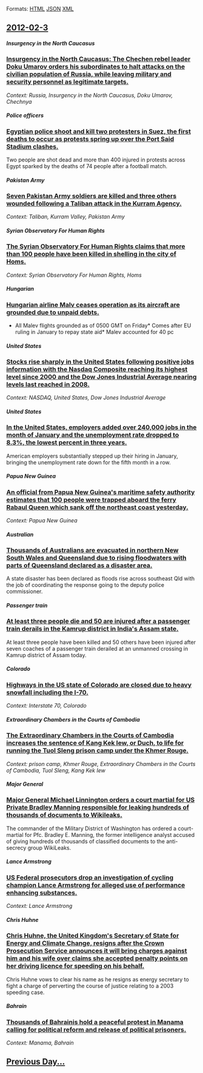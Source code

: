 
Formats: [HTML](2012/02/3/index.html)  [JSON](2012/02/3/index.json)  [XML](2012/02/3/index.xml)  

## [2012-02-3](/news/2012/02/3/index.md)

##### Insurgency in the North Caucasus
### [Insurgency in the North Caucasus: The Chechen rebel leader Doku Umarov orders his subordinates to halt attacks on the civilian population of Russia, while leaving military and security personnel as legitimate targets.](/news/2012/02/3/insurgency-in-the-north-caucasus-the-chechen-rebel-leader-doku-umarov-orders-his-subordinates-to-halt-attacks-on-the-civilian-population-of.md)
_Context: Russia, Insurgency in the North Caucasus, Doku Umarov, Chechnya_

##### Police officers
### [Egyptian police shoot and kill two protesters in Suez, the first deaths to occur as protests spring up over the Port Said Stadium clashes. ](/news/2012/02/3/egyptian-police-shoot-and-kill-two-protesters-in-suez-the-first-deaths-to-occur-as-protests-spring-up-over-the-port-said-stadium-clashes.md)
Two people are shot dead and more than 400 injured in protests across Egypt sparked by the deaths of 74 people after a football match.

##### Pakistan Army
### [Seven Pakistan Army soldiers are killed and three others wounded following a Taliban attack in the Kurram Agency. ](/news/2012/02/3/seven-pakistan-army-soldiers-are-killed-and-three-others-wounded-following-a-taliban-attack-in-the-kurram-agency.md)
_Context: Taliban, Kurram Valley, Pakistan Army_

##### Syrian Observatory For Human Rights
### [The Syrian Observatory For Human Rights claims that more than 100 people have been killed in shelling in the city of Homs. ](/news/2012/02/3/the-syrian-observatory-for-human-rights-claims-that-more-than-100-people-have-been-killed-in-shelling-in-the-city-of-homs.md)
_Context: Syrian Observatory For Human Rights, Homs_

##### Hungarian
### [Hungarian airline Malv ceases operation as its aircraft are grounded due to unpaid debts. ](/news/2012/02/3/hungarian-airline-malev-ceases-operation-as-its-aircraft-are-grounded-due-to-unpaid-debts.md)
* All Malev flights grounded as of 0500 GMT on Friday* Comes after EU ruling in January to repay state aid* Malev accounted for 40 pc

##### United States
### [Stocks rise sharply in the United States following positive jobs information with the Nasdaq Composite reaching its highest level since 2000 and the Dow Jones Industrial Average nearing levels last reached in 2008. ](/news/2012/02/3/stocks-rise-sharply-in-the-united-states-following-positive-jobs-information-with-the-nasdaq-composite-reaching-its-highest-level-since-2000.md)
_Context: NASDAQ, United States, Dow Jones Industrial Average_

##### United States
### [In the United States, employers added over 240,000 jobs in the month of January and the unemployment rate dropped to 8.3%, the lowest percent in three years. ](/news/2012/02/3/in-the-united-states-employers-added-over-240-000-jobs-in-the-month-of-january-and-the-unemployment-rate-dropped-to-8-3-the-lowest-percen.md)
American employers substantially stepped up their hiring in January, bringing the unemployment rate down for the fifth month in a row.

##### Papua New Guinea
### [An official from Papua New Guinea's maritime safety authority estimates that 100 people were trapped aboard the ferry Rabaul Queen which sank off the northeast coast yesterday. ](/news/2012/02/3/an-official-from-papua-new-guinea-s-maritime-safety-authority-estimates-that-100-people-were-trapped-aboard-the-ferry-rabaul-queen-which-san.md)
_Context: Papua New Guinea_

##### Australian
### [Thousands of Australians are evacuated in northern New South Wales and Queensland due to rising floodwaters with parts of Queensland declared as a disaster area. ](/news/2012/02/3/thousands-of-australians-are-evacuated-in-northern-new-south-wales-and-queensland-due-to-rising-floodwaters-with-parts-of-queensland-declare.md)
A state disaster has been declared as floods rise across southeast Qld with the job of coordinating the response going to the deputy police commissioner.

##### Passenger train
### [At least three people die and 50 are injured after a passenger train derails in the Kamrup district in India's Assam state. ](/news/2012/02/3/at-least-three-people-die-and-50-are-injured-after-a-passenger-train-derails-in-the-kamrup-district-in-india-s-assam-state.md)
At least three people have been killed and 50 others have been injured after seven coaches of a passenger train derailed at an unmanned crossing in Kamrup district of Assam today.

##### Colorado
### [Highways in the US state of Colorado are closed due to heavy snowfall including the I-70. ](/news/2012/02/3/highways-in-the-us-state-of-colorado-are-closed-due-to-heavy-snowfall-including-the-i-70.md)
_Context: Interstate 70, Colorado_

##### Extraordinary Chambers in the Courts of Cambodia
### [The Extraordinary Chambers in the Courts of Cambodia increases the sentence of Kang Kek Iew, or Duch, to life for running the Tuol Sleng prison camp under the Khmer Rouge. ](/news/2012/02/3/the-extraordinary-chambers-in-the-courts-of-cambodia-increases-the-sentence-of-kang-kek-iew-or-duch-to-life-for-running-the-tuol-sleng-pri.md)
_Context: prison camp, Khmer Rouge, Extraordinary Chambers in the Courts of Cambodia, Tuol Sleng, Kang Kek Iew_

##### Major General
### [Major General Michael Linnington orders a court martial for US Private Bradley Manning responsible for leaking hundreds of thousands of documents to Wikileaks. ](/news/2012/02/3/major-general-michael-linnington-orders-a-court-martial-for-us-private-bradley-manning-responsible-for-leaking-hundreds-of-thousands-of-docu.md)
The commander of the Military District of Washington has ordered a court-martial for Pfc. Bradley E. Manning, the former intelligence analyst accused of giving hundreds of thousands of classified documents to the anti-secrecy group WikiLeaks.

##### Lance Armstrong
### [US Federal prosecutors drop an investigation of cycling champion Lance Armstrong for alleged use of performance enhancing substances. ](/news/2012/02/3/us-federal-prosecutors-drop-an-investigation-of-cycling-champion-lance-armstrong-for-alleged-use-of-performance-enhancing-substances.md)
_Context: Lance Armstrong_

##### Chris Huhne
### [Chris Huhne, the United Kingdom's Secretary of State for Energy and Climate Change, resigns after the Crown Prosecution Service announces it will bring charges against him and his wife over claims she accepted penalty points on her driving licence for speeding on his behalf. ](/news/2012/02/3/chris-huhne-the-united-kingdom-s-secretary-of-state-for-energy-and-climate-change-resigns-after-the-crown-prosecution-service-announces-it.md)
Chris Huhne vows to clear his name as he resigns as energy secretary to fight a charge of perverting the course of justice relating to a 2003 speeding case.

##### Bahrain
### [Thousands of Bahrainis hold a peaceful protest in Manama calling for political reform and release of political prisoners. ](/news/2012/02/3/thousands-of-bahrainis-hold-a-peaceful-protest-in-manama-calling-for-political-reform-and-release-of-political-prisoners.md)
_Context: Manama, Bahrain_

## [Previous Day...](/news/2012/02/2/index.md)


